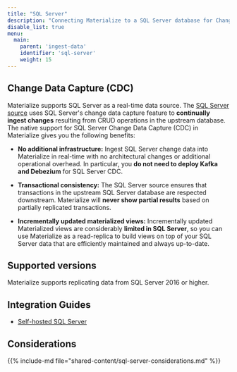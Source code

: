 ```yaml
---
title: "SQL Server"
description: "Connecting Materialize to a SQL Server database for Change Data Capture (CDC)."
disable_list: true
menu:
  main:
    parent: 'ingest-data'
    identifier: 'sql-server'
    weight: 15
---
```


## Change Data Capture (CDC)

Materialize supports SQL Server as a real-time data source. The [SQL Server source](/sql/create-source/sql-server/)
uses SQL Server's change data capture feature to **continually ingest changes**
resulting from CRUD operations in the upstream database. The native support for
SQL Server Change Data Capture (CDC) in Materialize gives you the following benefits:

* **No additional infrastructure:** Ingest SQL Server change data into Materialize in
    real-time with no architectural changes or additional operational overhead.
    In particular, you **do not need to deploy Kafka and Debezium** for SQL Server
    CDC.

* **Transactional consistency:** The SQL Server source ensures that transactions in
    the upstream SQL Server database are respected downstream. Materialize will
    **never show partial results** based on partially replicated transactions.

* **Incrementally updated materialized views:** Incrementally updated Materialized
    views are considerably **limited in SQL Server**, so you can use Materialize as
    a read-replica to build views on top of your SQL Server data that are
    efficiently maintained and always up-to-date.

## Supported versions

Materialize supports replicating data from SQL Server 2016 or higher.

## Integration Guides

- [Self-hosted SQL Server](/ingest-data/sql-server/self-hosted/)

## Considerations

{{% include-md file="shared-content/sql-server-considerations.md" %}}
